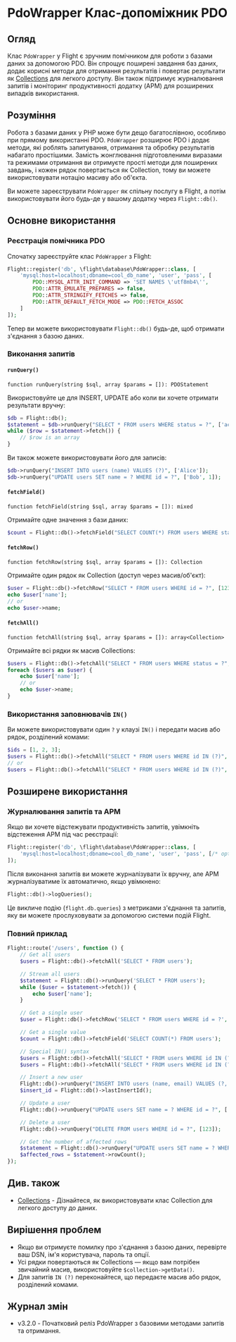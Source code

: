 # PdoWrapper Клас-допоміжник PDO

## Огляд

Клас `PdoWrapper` у Flight є зручним помічником для роботи з базами даних за допомогою PDO. Він спрощує поширені завдання баз даних, додає корисні методи для отримання результатів і повертає результати як [Collections](/learn/collections) для легкого доступу. Він також підтримує журналювання запитів і моніторинг продуктивності додатку (APM) для розширених випадків використання.

## Розуміння

Робота з базами даних у PHP може бути дещо багатослівною, особливо при прямому використанні PDO. `PdoWrapper` розширює PDO і додає методи, які роблять запитування, отримання та обробку результатів набагато простішими. Замість жонглювання підготовленими виразами та режимами отримання ви отримуєте прості методи для поширених завдань, і кожен рядок повертається як Collection, тому ви можете використовувати нотацію масиву або об'єкта.

Ви можете зареєструвати `PdoWrapper` як спільну послугу в Flight, а потім використовувати його будь-де у вашому додатку через `Flight::db()`.

## Основне використання

### Реєстрація помічника PDO

Спочатку зареєструйте клас `PdoWrapper` з Flight:

```php
Flight::register('db', \flight\database\PdoWrapper::class, [
    'mysql:host=localhost;dbname=cool_db_name', 'user', 'pass', [
        PDO::MYSQL_ATTR_INIT_COMMAND => 'SET NAMES \'utf8mb4\'',
        PDO::ATTR_EMULATE_PREPARES => false,
        PDO::ATTR_STRINGIFY_FETCHES => false,
        PDO::ATTR_DEFAULT_FETCH_MODE => PDO::FETCH_ASSOC
    ]
]);
```

Тепер ви можете використовувати `Flight::db()` будь-де, щоб отримати з'єднання з базою даних.

### Виконання запитів

#### `runQuery()`

`function runQuery(string $sql, array $params = []): PDOStatement`

Використовуйте це для INSERT, UPDATE або коли ви хочете отримати результати вручну:

```php
$db = Flight::db();
$statement = $db->runQuery("SELECT * FROM users WHERE status = ?", ['active']);
while ($row = $statement->fetch()) {
    // $row is an array
}
```

Ви також можете використовувати його для записів:

```php
$db->runQuery("INSERT INTO users (name) VALUES (?)", ['Alice']);
$db->runQuery("UPDATE users SET name = ? WHERE id = ?", ['Bob', 1]);
```

#### `fetchField()`

`function fetchField(string $sql, array $params = []): mixed`

Отримайте одне значення з бази даних:

```php
$count = Flight::db()->fetchField("SELECT COUNT(*) FROM users WHERE status = ?", ['active']);
```

#### `fetchRow()`

`function fetchRow(string $sql, array $params = []): Collection`

Отримайте один рядок як Collection (доступ через масив/об'єкт):

```php
$user = Flight::db()->fetchRow("SELECT * FROM users WHERE id = ?", [123]);
echo $user['name'];
// or
echo $user->name;
```

#### `fetchAll()`

`function fetchAll(string $sql, array $params = []): array<Collection>`

Отримайте всі рядки як масив Collections:

```php
$users = Flight::db()->fetchAll("SELECT * FROM users WHERE status = ?", ['active']);
foreach ($users as $user) {
    echo $user['name'];
    // or
    echo $user->name;
}
```

### Використання заповнювачів `IN()`

Ви можете використовувати один `?` у клаузі `IN()` і передати масив або рядок, розділений комами:

```php
$ids = [1, 2, 3];
$users = Flight::db()->fetchAll("SELECT * FROM users WHERE id IN (?)", [$ids]);
// or
$users = Flight::db()->fetchAll("SELECT * FROM users WHERE id IN (?)", ['1,2,3']);
```

## Розширене використання

### Журналювання запитів та APM

Якщо ви хочете відстежувати продуктивність запитів, увімкніть відстеження APM під час реєстрації:

```php
Flight::register('db', \flight\database\PdoWrapper::class, [
    'mysql:host=localhost;dbname=cool_db_name', 'user', 'pass', [/* options */], true // last param enables APM
]);
```

Після виконання запитів ви можете журналізувати їх вручну, але APM журналізуватиме їх автоматично, якщо увімкнено:

```php
Flight::db()->logQueries();
```

Це викличе подію (`flight.db.queries`) з метриками з'єднання та запитів, яку ви можете прослуховувати за допомогою системи подій Flight.

### Повний приклад

```php
Flight::route('/users', function () {
    // Get all users
    $users = Flight::db()->fetchAll('SELECT * FROM users');

    // Stream all users
    $statement = Flight::db()->runQuery('SELECT * FROM users');
    while ($user = $statement->fetch()) {
        echo $user['name'];
    }

    // Get a single user
    $user = Flight::db()->fetchRow('SELECT * FROM users WHERE id = ?', [123]);

    // Get a single value
    $count = Flight::db()->fetchField('SELECT COUNT(*) FROM users');

    // Special IN() syntax
    $users = Flight::db()->fetchAll('SELECT * FROM users WHERE id IN (?)', [[1,2,3,4,5]]);
    $users = Flight::db()->fetchAll('SELECT * FROM users WHERE id IN (?)', ['1,2,3,4,5']);

    // Insert a new user
    Flight::db()->runQuery("INSERT INTO users (name, email) VALUES (?, ?)", ['Bob', 'bob@example.com']);
    $insert_id = Flight::db()->lastInsertId();

    // Update a user
    Flight::db()->runQuery("UPDATE users SET name = ? WHERE id = ?", ['Bob', 123]);

    // Delete a user
    Flight::db()->runQuery("DELETE FROM users WHERE id = ?", [123]);

    // Get the number of affected rows
    $statement = Flight::db()->runQuery("UPDATE users SET name = ? WHERE name = ?", ['Bob', 'Sally']);
    $affected_rows = $statement->rowCount();
});
```

## Див. також

- [Collections](/learn/collections) - Дізнайтеся, як використовувати клас Collection для легкого доступу до даних.

## Вирішення проблем

- Якщо ви отримуєте помилку про з'єднання з базою даних, перевірте ваш DSN, ім'я користувача, пароль та опції.
- Усі рядки повертаються як Collections — якщо вам потрібен звичайний масив, використовуйте `$collection->getData()`.
- Для запитів `IN (?)` переконайтеся, що передаєте масив або рядок, розділений комами.

## Журнал змін

- v3.2.0 - Початковий реліз PdoWrapper з базовими методами запитів та отримання.